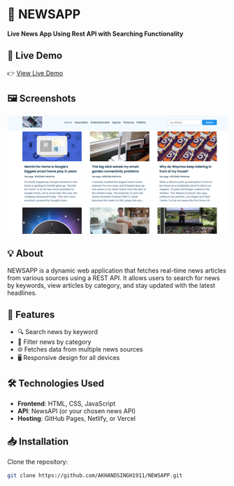 # 📰 NEWSAPP

**Live News App Using Rest API with Searching Functionality**

## 🚀 Live Demo  
👉 [View Live Demo](https://akhandsingh1911.github.io/NEWSAPP/)

## 🖼️ Screenshots  
![alt text](Screenshot.png)

## 💡 About

NEWSAPP is a dynamic web application that fetches real-time news articles from various sources using a REST API. It allows users to search for news by keywords, view articles by category, and stay updated with the latest headlines.

## 🔧 Features

- 🔍 Search news by keyword  
- 📂 Filter news by category  
- 🌐 Fetches data from multiple news sources  
- 🖥️ Responsive design for all devices  

## 🛠️ Technologies Used

- **Frontend**: HTML, CSS, JavaScript  
- **API**: NewsAPI (or your chosen news API)  
- **Hosting**: GitHub Pages, Netlify, or Vercel  

## 📥 Installation

Clone the repository:

```bash
git clone https://github.com/AKHANDSINGH1911/NEWSAPP.git
